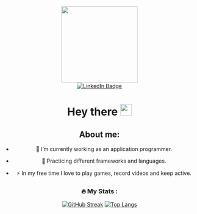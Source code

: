 <div id="header" align="center">
  <img src="https://media.giphy.com/media/gjrYDwbjnK8x36xZIO/giphy.gif" width="200" />
<div id="badges">
  <a href="https://www.linkedin.com/in/stefan-pisic-a5a936259/">
    <img src="https://img.shields.io/badge/LinkedIn-blue?style=for-the-badge&logo=linkedin&logoColor=white" alt="LinkedIn Badge"/>
   </a> 
</div>
  <h1>
  Hey there
  <img src="https://media.giphy.com/media/hvRJCLFzcasrR4ia7z/giphy.gif" width="30px"/>
</h1>
 
  About me:
  ---
- :telescope: I’m currently working as an application programmer.

- :seedling: Practicing different frameworks and languages.

- :zap: In my free time I love to play games, record videos and keep active.

### :fire: My Stats :
[![GitHub Streak](http://github-readme-streak-stats.herokuapp.com?user=TrueStefan&theme=dark&background=000000)](https://git.io/streak-stats)
[![Top Langs](https://github-readme-stats.vercel.app/api/top-langs/?username=TrueStefan&layout=compact&theme=vision-friendly-dark)](https://github.com/anuraghazra/github-readme-stats)
</div>
